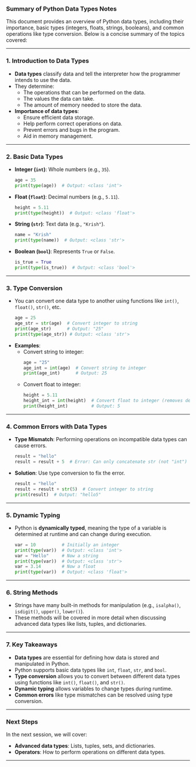 ### Summary of Python Data Types Notes

This document provides an overview of Python data types, including their importance, basic types (integers, floats, strings, booleans), and common operations like type conversion. Below is a concise summary of the topics covered:

---

### 1. **Introduction to Data Types**
   - **Data types** classify data and tell the interpreter how the programmer intends to use the data.
   - They determine:
     - The operations that can be performed on the data.
     - The values the data can take.
     - The amount of memory needed to store the data.
   - **Importance of data types**:
     - Ensure efficient data storage.
     - Help perform correct operations on data.
     - Prevent errors and bugs in the program.
     - Aid in memory management.

---

### 2. **Basic Data Types**
   - **Integer (`int`)**: Whole numbers (e.g., `35`).
     ```python
     age = 35
     print(type(age))  # Output: <class 'int'>
     ```
   - **Float (`float`)**: Decimal numbers (e.g., `5.11`).
     ```python
     height = 5.11
     print(type(height))  # Output: <class 'float'>
     ```
   - **String (`str`)**: Text data (e.g., `"Krish"`).
     ```python
     name = "Krish"
     print(type(name))  # Output: <class 'str'>
     ```
   - **Boolean (`bool`)**: Represents `True` or `False`.
     ```python
     is_true = True
     print(type(is_true))  # Output: <class 'bool'>
     ```

---

### 3. **Type Conversion**
   - You can convert one data type to another using functions like `int()`, `float()`, `str()`, etc.
     ```python
     age = 25
     age_str = str(age)  # Convert integer to string
     print(age_str)      # Output: "25"
     print(type(age_str)) # Output: <class 'str'>
     ```
   - **Examples**:
     - Convert string to integer:
       ```python
       age = "25"
       age_int = int(age)  # Convert string to integer
       print(age_int)      # Output: 25
       ```
     - Convert float to integer:
       ```python
       height = 5.11
       height_int = int(height)  # Convert float to integer (removes decimal)
       print(height_int)         # Output: 5
       ```

---

### 4. **Common Errors with Data Types**
   - **Type Mismatch**: Performing operations on incompatible data types can cause errors.
     ```python
     result = "hello"
     result = result + 5  # Error: Can only concatenate str (not "int") to str
     ```
   - **Solution**: Use type conversion to fix the error.
     ```python
     result = "hello"
     result = result + str(5)  # Convert integer to string
     print(result)  # Output: "hello5"
     ```

---

### 5. **Dynamic Typing**
   - Python is **dynamically typed**, meaning the type of a variable is determined at runtime and can change during execution.
     ```python
     var = 10          # Initially an integer
     print(type(var))  # Output: <class 'int'>
     var = "Hello"     # Now a string
     print(type(var))  # Output: <class 'str'>
     var = 3.14        # Now a float
     print(type(var))  # Output: <class 'float'>
     ```

---

### 6. **String Methods**
   - Strings have many built-in methods for manipulation (e.g., `isalpha()`, `isdigit()`, `upper()`, `lower()`).
   - These methods will be covered in more detail when discussing advanced data types like lists, tuples, and dictionaries.

---

### 7. **Key Takeaways**
   - **Data types** are essential for defining how data is stored and manipulated in Python.
   - Python supports basic data types like `int`, `float`, `str`, and `bool`.
   - **Type conversion** allows you to convert between different data types using functions like `int()`, `float()`, and `str()`.
   - **Dynamic typing** allows variables to change types during runtime.
   - **Common errors** like type mismatches can be resolved using type conversion.

---

### Next Steps
In the next session, we will cover:
- **Advanced data types**: Lists, tuples, sets, and dictionaries.
- **Operators**: How to perform operations on different data types.

---
